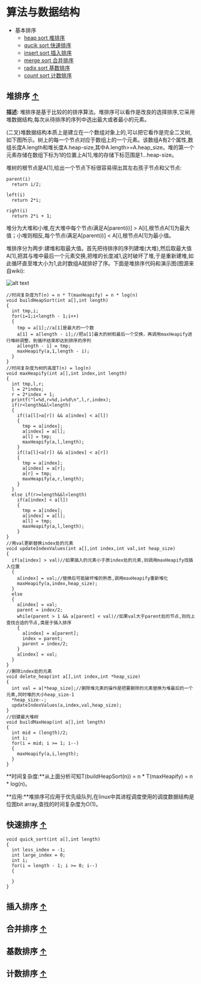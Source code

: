 # 算法与数据结构

* 基本排序
  * [heap sort 堆排序](#heap_sort) 
  * [qucik sort 快速排序](#qucik_sort) 
  * [insert sort 插入排序](#insert_sort) 
  * [merge sort 合并排序](#merge_sort) 
  * [radix sort 基数排序](#radix_sort) 
  * [count sort 计数排序](#count_sort) 


## <a name="heap_sort">堆排序</a> [&#8593;](#heap_sort)
**描述:** 堆排序是基于比较的的排序算法。堆排序可以看作是改良的选择排序,它采用堆数据结构,每次从待排序的序列中选出最大或者最小的元素。

(二叉)堆数据结构本质上是建立在一个数组对象上的,可以把它看作是完全二叉树,如下图所示。树上的每一个节点对应于数组上的一个元素。该数组A有2个属性,数组长度A.length和堆长度A.heap-size,其中A.length>=A.heap_size。堆的第一个元素存储在数组下标为1的位置上A[1],堆的存储下标范围是1...heap-size。

堆树的根节点是A[1],给出一个节点下标很容易得出其左右孩子节点和父节点:

```
parent(i)
  return i/2;

left(i)
  return 2*i;

right(i)
  return 2*i + 1;
```

堆分为大堆和小堆,在大堆中每个节点i满足A[parent(i)] > A[i],根节点A[1]为最大值；小堆则相反,每个节点i满足A[parent(i)] < A[i],根节点A[1]为最小值。

堆排序分为两步:建堆和取最大值。首先把待排序的序列建堆(大堆),然后取最大值A[1],把其与堆中最后一个元素交换,把堆的长度减1,这时破坏了堆,于是重新建堆,如此循环直至堆大小为1,此时数组A就排好了序。下面是堆排序代码和演示图(图源来自wiki):

![alt text](http://upload.wikimedia.org/wikipedia/commons/4/4d/Heapsort-example.gif "堆排序演示图")

```
//时间复杂度为T(n) = n * T(maxHeapify) = n * log(n)
void buildHeapSort(int a[],int length) 
{
  int tmp,i; 
  for(i=1;i<length - 1;i++)
  {
    tmp = a[1];//a[1]是最大的一个数
    a[1] = a[length - i];//把a[1]最大的树和最后一个交换，再调用maxHeapify进行堆树调整，到循环结束即达到排序的序列
    a[length - i] = tmp;
    maxHeapify(a,1,length - i);
  }
}
//时间复杂度为树的高度T(n) = log(n)
void maxHeapify(int a[],int index,int length)
{
  int tmp,l,r;
  l = 2*index;
  r = 2*index + 1;
  printf("l=%d,r=%d,i=%d\n",l,r,index);
  if(r<length&&l<length)
  {
    if((a[l]>a[r]) && a[index] < a[l])
    {
      tmp = a[index];
      a[index] = a[l];
      a[l] = tmp;
      maxHeapify(a,l,length);
    }
    if((a[l]<a[r]) && a[index] < a[r])
    {
      tmp = a[index];
      a[index] = a[r];
      a[r] = tmp;
      maxHeapify(a,r,length);
    }
  }
  else if(r>=length&&l<length)
    if(a[index] < a[l])
    {
      tmp = a[index];
      a[index] = a[l];
      a[l] = tmp;
      maxHeapify(a,l,length);
    }
}
//用val更新替换index处的元素
void updateIndexValues(int a[],int index,int val,int heap_size)
{
  if(a[index] > val)//如果插入的元素小于原index处的元素,则调用maxHeapify找插入位置
  {
    a[index] = val;//替换后可能破坏堆的熟悉,调用maxHeapify重新堆化
    maxHeapify(a,index,heap_size);
  }
  else
  {
    a[index] = val;
    parent = index/2;
    while(parent > 1 && a[parent] < val)//如果val大于parent处的节点,则向上查找合适的节点,类是于插入排序
    {
      a[index] = a[parent];
      index = parent;
      parent = index/2;
    }
    a[index] = val;
  }
}
//删除index处的元素
void delete_heap(int a[],int index,int *heap_size)
{
  int val = a[*heap_size];//删除堆元素的操作是把要删除的元素替换为堆最后的一个元素,同时堆的大小heap_size-1
  *heap_size--;
  updateIndexValues(a,index,val,heap_size);
}
//创建最大堆树
void buildMaxHeap(int a[],int length)
{
  int mid = (length)/2;
  int i;
  for(i = mid; i >= 1; i--)
  {
    maxHeapify(a,i,length);
  }
}
```

**时间复杂度:**从上面分析可知T(buildHeapSort(n)) = n * T(maxHeapify) = n * log(n)。

**应用:**堆排序可应用于优先级队列,在linux中其进程调度使用的调度数据结构是位图bit array,查找的时间复杂度为O(1)。

## <a name="qucik_sort">快速排序</a> [&#8593;](#qucik_sort)

```
void quick_sort(int a[],int length)
{
  int less_index = -1;
  int large_index = 0;
  int i;
  for(i = length - 1; i >= 0; i--)
  {
    
  }
}
```
## <a name="insert_sort">插入排序</a> [&#8593;](#insert_sort)
## <a name="merge_sort">合并排序</a> [&#8593;](#merge_sort)
## <a name="radix_sort">基数排序</a> [&#8593;](#radix_sort)
## <a name="count_sort">计数排序</a> [&#8593;](#count_sort)

